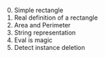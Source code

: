 0. Simple rectangle
1. Real definition of a rectangle
2. Area and Perimeter
3. String representation
4. Eval is magic
5. Detect instance deletion
